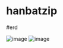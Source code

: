 # hanbatzip

#erd

![image](https://github.com/user-attachments/assets/c7b1f3e4-53b9-4a7d-98f6-9ee81573ae88)
![image](https://github.com/user-attachments/assets/055f917a-fe46-44c1-b28d-77fb8ed8cf48)
